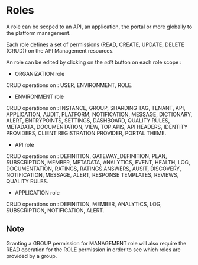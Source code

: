 # Roles

A role can be scoped to an API, an application, the portal or more globally to the platform management.

Each role defines a set of permissions (READ, CREATE, UPDATE, DELETE (CRUD)) on the API Management resources.

An role can be edited by clicking on the *edit* button on each role scope :

* ORGANIZATION role

CRUD operations on : USER, ENVIRONMENT, ROLE.

* ENVIRONMENT role

CRUD operations on : INSTANCE, GROUP, SHARDING TAG, TENANT, API, APPLICATION, AUDIT, PLATFORM, NOTIFICATION, MESSAGE, DICTIONARY, ALERT, ENTRYPOINTS, SETTINGS, DASHBOARD, QUALITY RULES, METADATA, DOCUMENTATION, VIEW, TOP APIS, API HEADERS, IDENTITY PROVIDERS, CLIENT REGISTRATION PROVIDER, PORTAL THEME.

* API role

CRUD operations on : DEFINITION, GATEWAY_DEFINITION, PLAN, SUBSCRIPTION, MEMBER, METADATA, ANALYTICS, EVENT, HEALTH, LOG, DOCUMENTATION, RATINGS, RATINGS ANSWERS, AUSIT, DISCOVERY, NOTIFICATION, MESSAGE, ALERT, RESPONSE TEMPLATES, REVIEWS, QUALITY RULES.

* APPLICATION role

CRUD operations on : DEFINITION, MEMBER, ANALYTICS, LOG, SUBSCRIPTION, NOTIFICATION, ALERT.

## Note

Granting a GROUP permission for MANAGEMENT role will also require the READ operation for the ROLE permission in order to see which roles are provided by a group.
